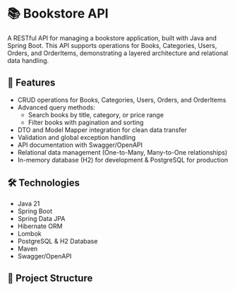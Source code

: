 # 📚 Bookstore API

A RESTful API for managing a bookstore application, built with Java and Spring Boot. This API supports operations for Books, Categories, Users, Orders, and OrderItems, demonstrating a layered architecture and relational data handling.

## 🚀 Features
- CRUD operations for Books, Categories, Users, Orders, and OrderItems
- Advanced query methods:
  - Search books by title, category, or price range
  - Filter books with pagination and sorting
- DTO and Model Mapper integration for clean data transfer
- Validation and global exception handling
- API documentation with Swagger/OpenAPI
- Relational data management (One-to-Many, Many-to-One relationships)
- In-memory database (H2) for development & PostgreSQL for production

## 🛠️ Technologies
- Java 21
- Spring Boot
- Spring Data JPA
- Hibernate ORM
- Lombok
- PostgreSQL & H2 Database
- Maven
- Swagger/OpenAPI

## 📂 Project Structure
